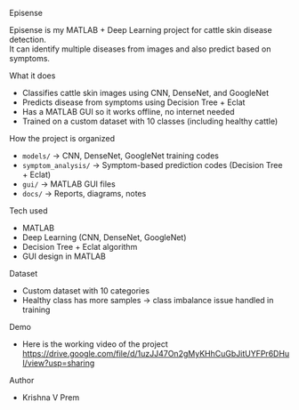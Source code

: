 Episense  

Episense is my MATLAB + Deep Learning project for cattle skin disease detection.  
It can identify multiple diseases from images and also predict based on symptoms.  

What it does
- Classifies cattle skin images using CNN, DenseNet, and GoogleNet 
- Predicts disease from symptoms using Decision Tree + Eclat 
- Has a MATLAB GUI so it works offline, no internet needed  
- Trained on a custom dataset with 10 classes (including healthy cattle)  

How the project is organized
- `models/` → CNN, DenseNet, GoogleNet training codes  
- `symptom_analysis/` → Symptom-based prediction codes (Decision Tree + Eclat)  
- `gui/` → MATLAB GUI files  
- `docs/` → Reports, diagrams, notes  

Tech used
- MATLAB  
- Deep Learning (CNN, DenseNet, GoogleNet)  
- Decision Tree + Eclat algorithm  
- GUI design in MATLAB  

 Dataset
- Custom dataset with 10 categories  
- Healthy class has more samples → class imbalance issue handled in training  

 Demo
- Here is the working video of the project 
https://drive.google.com/file/d/1uzJJ47On2gMyKHhCuGbJitUYFPr6DHuI/view?usp=sharing

 Author
- Krishna V Prem  

